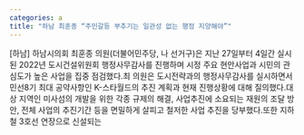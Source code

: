 ```yaml
---
categories: a
title: "하남 최훈종 “주민갈등 부추기는 일관성 없는 행정 지양해야”"
---
```

[하남] 하남시의회 최훈종 의원(더불어민주당, 나 선거구)은 지난 27일부터 4일간 실시된 2022년 도시건설위원회 행정사무감사를 진행하며 시정 주요 현안사업과 시민의 관심도가 높은 사업을 집중 점검했다.최 의원은 도시전략과의 행정사무감사를 실시하면서 민선8기 최대 공약사항인 K-스타월드의 추진 계획과 현재 진행상황에 대해 질의했다.대상 지역인 미사섬의 개발을 위한 각종 규제의 해결, 사업추진에 소요되는 재원의 조달 방안, 전체 사업의 추진기간 등을 면밀하게 살피고 철저한 사업 추진을 당부했다.또한 지하철 3호선 연장으로 신설되는